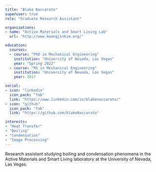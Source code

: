 ```yaml
---
title: "Blake Naccarato"
superuser: true
role: "Graduate Research Assistant"

organizations:
- name: "Active Materials and Smart Living Lab"
  url: "http://www.kwangjinkim.org/"

education:
  courses:
  - course: "PhD in Mechanical Engineering"
    institution: "University of Nevada, Las Vegas"
    year: "Spring 2022"
  - course: "MS in Mechanical Engineering"
    institution: "University of Nevada, Las Vegas"
    year: 2017

social:
- icon: "linkedin"
  icon_pack: "fab"
  link: "https://www.linkedin.com/in/blakenaccarato/"
- icon: "github"
  icon_pack: "fab"
  link: "https://github.com/blakeNaccarato"

interests:
- "Heat Transfer"
- "Boiling"
- "Condensation"
- "Image Processing"
---
```


Research assistant studying boiling and condensation phenomena in the Active Materials and Smart Living laboratory at the University of Nevada, Las Vegas.

